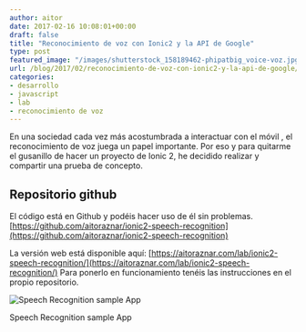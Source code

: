 ```yaml
---
author: aitor
date: 2017-02-16 10:08:01+00:00
draft: false
title: "Reconocimiento de voz con Ionic2 y la API de Google"
type: post
featured_image: "/images/shutterstock_158189462-phipatbig_voice-voz.jpg"
url: /blog/2017/02/reconocimiento-de-voz-con-ionic2-y-la-api-de-google/
categories:
- desarrollo
- javascript
- lab
- reconocimiento de voz
---
```



En una sociedad cada vez más acostumbrada a interactuar con el móvil , el reconocimiento de voz juega un papel importante. Por eso y para quitarme el gusanillo de hacer un proyecto de Ionic 2, he decidido realizar y compartir una prueba de concepto.

<!-- more -->


## Repositorio github


El código está en Github y podéis hacer uso de él sin problemas.
[https://github.com/aitoraznar/ionic2-speech-recognition](https://github.com/aitoraznar/ionic2-speech-recognition)

La versión web está disponible aquí: [https://aitoraznar.com/lab/ionic2-speech-recognition/](https://aitoraznar.com/lab/ionic2-speech-recognition/)
Para ponerlo en funcionamiento tenéis las instrucciones en el propio repositorio.

![Speech Recognition sample App](/images/Screenshot_20170216-103448-576x1024.png)
<p class="image-caption">Speech Recognition sample App</p>

		
